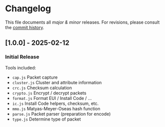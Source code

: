 # Changelog

This file documents all *major & minor* releases. For revisions, please consult the [commit history](https://github.com/kristian/zbtk/commits/main).

## [1.0.0] - 2025-02-12

### Initial Release

Tools included:

- `cap.js` Packet capture
- `cluster.js` Cluster and attribute information
- `crc.js` Checksum calculation
- `crypto.js` Encrypt / decrypt packets
- `format.js` Format EUI / Install Code / ...
- `ic.js` Install Code helpers, checksum, etc.
- `mmo.js` Matyas-Meyer-Oseas hash function
- `parse.js` Packet parser (preparation for encode)
- `type.js` Determine type of packet
